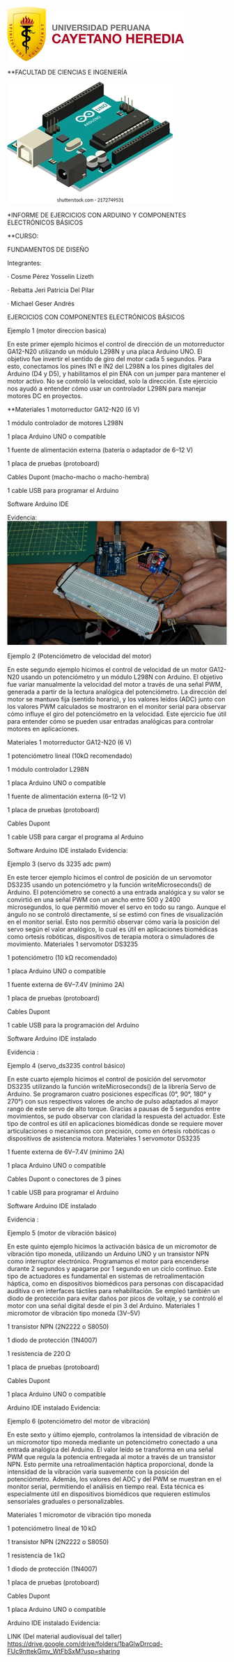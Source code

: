 ![logo](https://github.com/Sawamurarebatta/GRUPO_4_FDD/blob/main/Entregables/INFORME%20DE%20EJERCICIOS%20CON%20ARDUINO/imagenes_informe/1.png)
  
  
**FACULTAD DE CIENCIAS E INGENIERÍA

![arduino](https://github.com/Sawamurarebatta/GRUPO_4_FDD/blob/main/Entregables/INFORME%20DE%20EJERCICIOS%20CON%20ARDUINO/imagenes_informe/2.png)


*INFORME DE EJERCICIOS CON ARDUINO Y COMPONENTES ELECTRÓNICOS BÁSICOS



**CURSO:


FUNDAMENTOS DE DISEÑO



Integrantes:

·   	Cosme Pérez Yosselin Lizeth

·   	Rebatta Jeri Patricia Del Pilar

·   	Michael Geser Andrés



EJERCICIOS CON COMPONENTES ELECTRÓNICOS BÁSICOS

Ejemplo 1 (motor direccion basica)

En este primer ejemplo hicimos el control de dirección de un motorreductor GA12-N20 utilizando un módulo L298N y una placa Arduino UNO. El objetivo fue invertir el sentido de giro del motor cada 5 segundos. Para esto, conectamos los pines IN1 e IN2 del L298N a los pines digitales del Arduino (D4 y D5), y habilitamos el pin ENA con un jumper para mantener el motor activo. No se controló la velocidad, solo la dirección. Este ejercicio nos ayudó a entender cómo usar un controlador L298N para manejar motores DC en proyectos.



**Materiales
1 motorreductor GA12-N20 (6 V)


1 módulo controlador de motores L298N


1 placa Arduino UNO o compatible


1 fuente de alimentación externa (batería o adaptador de 6–12 V)


1 placa de pruebas (protoboard)


Cables Dupont (macho-macho o macho-hembra)


1 cable USB para programar el Arduino


Software Arduino IDE

Evidencia:
![evidencia_1](https://github.com/Sawamurarebatta/GRUPO_4_FDD/blob/main/Entregables/INFORME%20DE%20EJERCICIOS%20CON%20ARDUINO/imagenes_informe/3.jpg)


















Ejemplo 2 (Potenciómetro de velocidad del motor)

En este segundo ejemplo hicimos el control de velocidad de un motor GA12-N20 usando un potenciómetro y un módulo L298N con Arduino. El objetivo fue variar manualmente la velocidad del motor a través de una señal PWM, generada a partir de la lectura analógica del potenciómetro. La dirección del motor se mantuvo fija (sentido horario), y los valores leídos (ADC) junto con los valores PWM calculados se mostraron en el monitor serial para observar cómo influye el giro del potenciómetro en la velocidad. Este ejercicio fue útil para entender cómo se pueden usar entradas analógicas para controlar motores en aplicaciones.

Materiales
1 motorreductor GA12-N20 (6 V)


1 potenciómetro lineal (10kΩ recomendado)


1 módulo controlador L298N


1 placa Arduino UNO o compatible


1 fuente de alimentación externa (6–12 V)


1 placa de pruebas (protoboard)


Cables Dupont


1 cable USB para cargar el programa al Arduino


Software Arduino IDE instalado
Evidencia:


















Ejemplo 3 (servo ds 3235 adc pwm)

En este tercer ejemplo hicimos el control de posición de un servomotor DS3235 usando un potenciómetro y la función writeMicroseconds() de Arduino. El potenciómetro se conectó a una entrada analógica y su valor se convirtió en una señal PWM con un ancho entre 500 y 2400 microsegundos, lo que permitió mover el servo en todo su rango. Aunque el ángulo no se controló directamente, sí se estimó con fines de visualización en el monitor serial. Esto nos permitió observar cómo varía la posición del servo según el valor analógico, lo cual es útil en aplicaciones biomédicas como ortesis robóticas, dispositivos de terapia motora o simuladores de movimiento.
Materiales
1 servomotor DS3235


1 potenciómetro (10 kΩ recomendado)


1 placa Arduino UNO o compatible


1 fuente externa de 6V–7.4V (mínimo 2A)


1 placa de pruebas (protoboard)


Cables Dupont


1 cable USB para la programación del Arduino


Software Arduino IDE instalado


Evidencia :

















Ejemplo 4 (servo_ds3235 control básico)


En este cuarto ejemplo hicimos el control de posición del servomotor DS3235 utilizando la función writeMicroseconds() de la librería Servo de Arduino. Se programaron cuatro posiciones específicas (0°, 90°, 180° y 270°) con sus respectivos valores de ancho de pulso adaptados al mayor rango de este servo de alto torque. Gracias a pausas de 5 segundos entre movimientos, se pudo observar con claridad la respuesta del actuador. Este tipo de control es útil en aplicaciones biomédicas donde se requiere mover articulaciones o mecanismos con precisión, como en órtesis robóticas o dispositivos de asistencia motora.
Materiales
1 servomotor DS3235


1 fuente externa de 6V–7.4V (mínimo 2A)


1 placa Arduino UNO o compatible


Cables Dupont o conectores de 3 pines


1 cable USB para programar el Arduino


Software Arduino IDE instalado

Evidencia :




















Ejemplo 5 (motor de vibración básico)

En este quinto ejemplo hicimos la activación básica de un micromotor de vibración tipo moneda, utilizando un Arduino UNO y un transistor NPN como interruptor electrónico. Programamos el motor para encenderse durante 2 segundos y apagarse por 1 segundo en un ciclo continuo. Este tipo de actuadores es fundamental en sistemas de retroalimentación háptica, como en dispositivos biomédicos para personas con discapacidad auditiva o en interfaces táctiles para rehabilitación. Se empleó también un diodo de protección para evitar daños por picos de voltaje, y se controló el motor con una señal digital desde el pin 3 del Arduino.
Materiales
1 micromotor de vibración tipo moneda (3V–5V)


1 transistor NPN (2N2222 o S8050)


1 diodo de protección (1N4007)


1 resistencia de 220 Ω


1 placa de pruebas (protoboard)


Cables Dupont


1 placa Arduino UNO o compatible


Arduino IDE instalado
Evidencia:












Ejemplo 6 (potenciómetro del motor de vibración)

En este sexto y último ejemplo, controlamos la intensidad de vibración de un micromotor tipo moneda mediante un potenciómetro conectado a una entrada analógica del Arduino. El valor leído se transforma en una señal PWM que regula la potencia entregada al motor a través de un transistor NPN. Esto permite una retroalimentación háptica proporcional, donde la intensidad de la vibración varía suavemente con la posición del potenciómetro. Además, los valores del ADC y del PWM se muestran en el monitor serial, permitiendo el análisis en tiempo real. Esta técnica es especialmente útil en dispositivos biomédicos que requieren estímulos sensoriales graduales o personalizables.

Materiales
1 micromotor de vibración tipo moneda


1 potenciómetro lineal de 10 kΩ


1 transistor NPN (2N2222 o S8050)


1 resistencia de 1 kΩ


1 diodo de protección (1N4007)


1 placa de pruebas (protoboard)


Cables Dupont


1 placa Arduino UNO o compatible


Arduino IDE instalado
Evidencia:









LINK (Del material audiovisual del taller) 
https://drive.google.com/drive/folders/1baGlwDrrcqd-FUc9nttekGmv_WtFbSxM?usp=sharing


